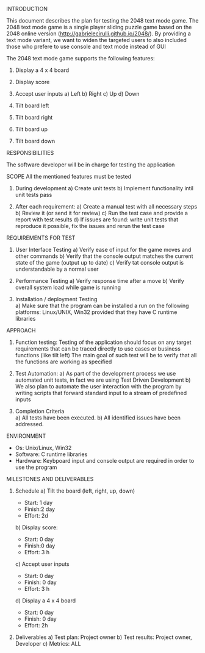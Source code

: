 INTRODUCTION

This document describes the plan for testing the 2048 text mode game. 
The 2048 text mode game is a single player sliding puzzle game based on the 2048 online version (http://gabrielecirulli.github.io/2048/).
By providing a text mode variant, we want to widen the targeted users to also included those who prefere to use console and text mode instead of GUI

The 2048 text mode game supports the following features:

1) Display a 4 x 4 board
2) Display score
3) Accept user inputs
   a) Left
   b) Right
   c) Up
   d) Down
   
4) Tilt board left
5) Tilt board right
6) Tilt board up
7) Tilt board down


RESPONSIBILITIES

The software developer will be in charge for testing the application

SCOPE
All the mentioned features must be tested

1) During development
   a) Create unit tests
   b) Implement functionality intil unit tests pass

2) After each requirement:
   a) Create a manual test with all necessary steps
   b) Review it (or send it for review) 
   c) Run the test case and provide a report with test results 
   d) If issues are found: write unit tests that reproduce it possible, fix the issues and rerun the test case

REQUIREMENTS FOR TEST

1) User Interface Testing
   a) Verify ease of input for the game moves and other commands
   b) Verify that the console output matches the current state of the game (output up to date)
   c) Verify tat console output is understandable by a normal user

2) Performance Testing
   a) Verify response time after a move
b) Verify overall system load while game is running

3) Installation / deployment Testing  
   a) Make sure that the program can be installed a run on the following platforms: Linux/UNIX, Win32 provided that they have C runtime libraries

APPROACH
 
1) Function testing:
   Testing of the application should focus on any target requirements that can be traced directly to use cases or business functions (like tilt left)
   The main goal of such test will be to verify that all the functions are working as specified
2) Test Automation: 
   a) As part of the development process we use automated unit tests, in fact we are using Test Driven Development 
   b) We also plan to automate the user interaction with the program by writing scripts that forward standard input to a stream of predefined inputs

3) Completion Criteria	
    a) All tests have been executed.
    b) All identified issues have been addressed.

ENVIRONMENT

- Os: Unix/Linux, Win32
- Software: C runtime libraries
- Hardware: Keybpoard input and console output are required in order to use the program

MILESTONES AND DELIVERABLES

1) Schedule
   a) Tilt the board (left, right, up, down)
      - Start: 1 day 
      - Finish:2 day 
      - Effort: 2d

   b) Display score:
      - Start: 0 day 
      - Finish:0 day 
      - Effort: 3 h

   c) Accept user inputs
      - Start: 0 day 
      - Finish: 0 day 
      - Effort: 3 h

   d) Display a 4 x 4 board
      - Start: 0 day 
      - Finish: 0 day 
      - Effort: 2h

   

2) Deliverables 
   a) Test plan: Project owner
   b) Test results: Project owner, Developer
   c) Metrics: ALL
